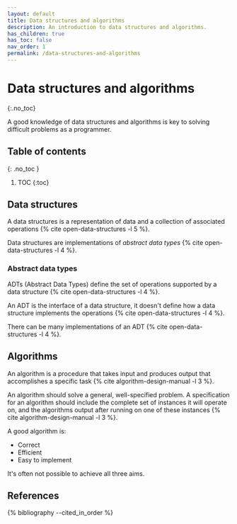 ```yaml
---
layout: default
title: Data structures and algorithms
description: An introduction to data structures and algorithms.
has_children: true
has_toc: false
nav_order: 1
permalink: /data-structures-and-algorithms
---
```


<!-- prettier-ignore-start -->

# Data structures and algorithms
{:.no_toc}

A good knowledge of data structures and algorithms is key to solving difficult problems as a programmer.

## Table of contents
{: .no_toc }

1. TOC
{:toc}

<!-- prettier-ignore-end -->

## Data structures

A data structures is a representation of data and a collection of associated operations {% cite open-data-structures -l 5 %}.

Data structures are implementations of _abstract data types_ {% cite open-data-structures -l 4 %}.

### Abstract data types

ADTs (Abstract Data Types) define the set of operations supported by a data structure {% cite open-data-structures -l 4 %}.

An ADT is the interface of a data structure, it doesn't define how a data structure implements the operations {% cite open-data-structures -l 4 %}.

There can be many implementations of an ADT {% cite open-data-structures -l 4 %}.

## Algorithms

An algorithm is a procedure that takes input and produces output that accomplishes a specific task {% cite algorithm-design-manual -l 3 %}.

An algorithm should solve a general, well-specified problem. A specification for an algorithm should include the complete set of instances it will operate on, and the algorithms output after running on one of these instances {% cite algorithm-design-manual -l 3 %}.

A good algorithm is:

- Correct
- Efficient
- Easy to implement

It's often not possible to achieve all three aims.

## References

{% bibliography --cited_in_order %}
